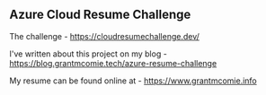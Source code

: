 ## Azure Cloud Resume Challenge ##
The challenge - https://cloudresumechallenge.dev/

I've written about this project on my blog - https://blog.grantmcomie.tech/azure-resume-challenge

My resume can be found online at - https://www.grantmcomie.info
